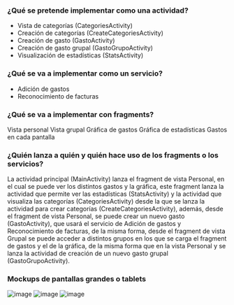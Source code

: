 ### ¿Qué se pretende implementar como una actividad?
* Vista de categorías (CategoriesActivity)
* Creación de categorías (CreateCategoriesActivity)
* Creación de gasto (GastoActivity)
* Creación de gasto grupal (GastoGrupoActivity)
* Visualización de estadísticas (StatsActivity)

### ¿Qué se va a implementar como un servicio?
* Adición de gastos
* Reconocimiento de facturas

### ¿Qué se va a implementar con fragments?
Vista personal
Vista grupal
Gráfica de gastos
Gráfica de estadísticas
Gastos en cada pantalla

### ¿Quién lanza a quién y quién hace uso de los fragments o los servicios?
La actividad principal (MainActivity) lanza el fragment de vista Personal, en el cual se puede ver los distintos gastos y la gráfica, este fragment lanza la actividad que permite ver las estadísticas (StatsActivity) y la actividad que visualiza las categorías (CategoriesActivity) desde la que se lanza la actividad para crear categorías (CreateCategoriesActivity), además, desde el fragment de vista Personal, se puede crear un nuevo gasto (GastoActivity), que usará el servicio de Adición de gastos y Reconocimiento de facturas, de la misma forma, desde el fragment de vista Grupal se puede acceder a distintos grupos en los que se carga el fragment de gastos y el de la gráfica, de la misma forma que en la vista Personal y se lanza la actividad de creación de un nuevo gasto grupal (GastoGrupoActivity).

### Mockups de pantallas grandes o tablets
![image](https://github.com/alvaroddiaz/APM/assets/72129484/0af9465c-e601-466a-807b-01fa242aa97a)
![image](https://github.com/alvaroddiaz/APM/assets/72129484/5bcfc527-f9ef-49ac-a654-938b294b8180)
![image](https://github.com/alvaroddiaz/APM/assets/72129484/0e8fdecd-2324-4a1e-ae53-928d613c64cf)

